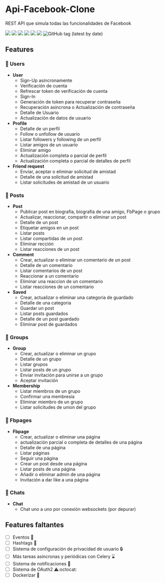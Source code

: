 # Api-Facebook-Clone
REST API que simula todas las funcionalidades de Facebook

![](https://img.shields.io/badge/python-v3.9-blue)
![](https://img.shields.io/badge/django-v3.2.5-blue)
![](https://img.shields.io/badge/djangorestframework-v3.12.4-blue)
![](https://img.shields.io/badge/psycopg2-v2.9.1-blue)
![](https://img.shields.io/badge/celery-v5.1.2-blue)
![](https://img.shields.io/badge/channels-v3.0.4-blue)
![GitHub tag (latest by date)](https://img.shields.io/github/v/tag/Julian-Bio0404/Api-Facebook-Clone)

## Features
### :bust_in_silhouette: Users 
  + **User** 
    + Sign-Up asincronamente
    + Verificación de cuenta
    + Refrescar token de verificación de cuenta
    + Sign-In
    + Generación de token para recuperar contraseña
    + Recuperación asincrona o Actualización de contraseña
    + Detalle de Usuario
    + Actualización de datos de usuario
  + **Profile**
    + Detalle de un perfil
    + Follow o unfollow de usuario
    + Listar followers y following de un perfil
    + Listar amigos de un usuario
    + Eliminar amigo
    + Actualización completa o parcial de perfil
    + Actualización completa o parcial de detalles de perfil
  + **Friend request**
    + Enviar, aceptar o eliminar solicitud de amistad
    + Detalle de una solicitud de amistad
    + Listar solicitudes de amistad de un usuario
    
### :newspaper: Posts
  + **Post**
    + Publicar post en biografía, biografía de una amigo, FbPage o grupo
    + Actualizar, reaccionar, compartir o eliminar un post
    + Detalle de un post
    + Etiquetar amigos en un post
    + Listar posts
    + Listar compartidas de un post
    + Eliminar rección
    + Listar reacciones de un post
 + **Comment**
    + Crear, actualizar o eliminar un comentario de un post
    + Detalle de un comentario
    + Listar comentarios de un post
    + Reaccionar a un comentario
    + Eliminar una reaccion de un comentario
    + Listar reacciones de un comentario
 + **Saved**
    + Crear, actualizar o eliminar una categoria de guardado
    + Detalle de una categoria
    + Guardar un post
    + Listar posts guardados
    + Detalle de un post guardado
    + Eliminar post de guardados

### :busts_in_silhouette: Groups
  + **Group**
    + Crear, actualizar o eliminar un grupo
    + Detalle de un grupo
    + Listar grupos
    + Listar posts de un grupo
    + Enviar invitación para unirse a un grupo
    + Aceptar invitación 
  + **Membership**
    + Listar miembros de un grupo
    + Confirmar una membresía
    + Eliminar miembro de un grupo
    + Listar solicitudes de union del grupo
    
### :green_book: Fbpages
  + **Fbpage**
    + Crear, actualizar o eliminar una página
    + actualización parcial o completa de detalles de una página
    + Detalle de una página
    + Listar páginas
    + Seguir una página
    + Crear un post desde una página
    + Listar posts de una página
    + Añadir o eliminar admin de una página
    + Invitación a dar like a una página

### :speech_balloon: Chats
  + **Chat**
    + Chat uno a uno por conexión websockets (por depurar)
  
## Features faltantes
  - [ ] Eventos :date:
  - [ ] Hashtags :pushpin:
  - [ ] Sistema de configuración de privacidad de usuario :lock:
  - [ ] Más tareas asíncronas y periódicas con Celery :hourglass:
  - [ ] Sistema de notificaciones :bell:
  - [ ] Sistema de OAuth2 :warning::octocat:
  - [ ] Dockerizar :whale: